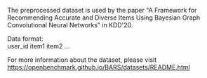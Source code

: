 The preprocessed dataset is used by the paper "A Framework for Recommending Accurate and Diverse Items Using Bayesian Graph Convolutional Neural Networks" in KDD'20.

Data format:  
user_id item1 item2 ...

For more information about the dataset, please visit https://openbenchmark.github.io/BARS/datasets/README.html